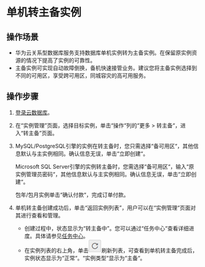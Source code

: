 # 单机转主备实例<a name="rds_05_0023"></a>

## 操作场景<a name="section1715294212120"></a>

-   华为云关系型数据库服务支持数据库单机实例转为主备实例。在保留原实例资源的情况下提高了实例的可靠性。
-   主备实例可实现自动故障倒换，备机快速接管业务。建议您将主备实例选择到不同的可用区，享受跨可用区，同城容灾的高可用服务。

## 操作步骤<a name="section2247117297"></a>

1.  [登录云数据库](https://support.huaweicloud.com/qs-rds/rds_login.html)。
2.  在“实例管理”页面，选择目标实例，单击“操作“列的“更多  \>  转主备“，进入“转主备”页面。
3.  MySQL/PostgreSQL引擎的实例在转主备时，您只需选择“备可用区“，其他信息默认与主实例相同。确认信息无误，单击“立即创建“。

    Microsoft SQL Server引擎的实例转主备时，您需选择“备可用区“，输入“原实例管理员密码“，其他信息默认与主实例相同。确认信息无误，单击“立即创建“。

    包年/包月实例单击“确认付款“，完成订单付款。

4.  单机转主备创建成功后，单击“返回实例列表”，用户可以在“实例管理“页面对其进行查看和管理。
    -   创建过程中，状态显示为“转主备中”。您可以通过“任务中心“查看详细进度。具体请参见[任务中心](zh-cn_topic_0166037931.md)。
    -   在实例列表的右上角，单击![](figures/refresh.png)刷新列表，可查看到单机转主备完成后，实例状态显示为“正常“。“实例类型“显示为“主备“。


